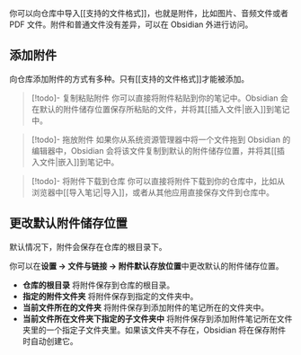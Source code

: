 
你可以向仓库中导入[[支持的文件格式]]，也就是附件，比如图片、音频文件或者 PDF 文件。附件和普通文件没有差异，可以在 Obsidian 外进行访问。

## 添加附件

向仓库添加附件的方式有多种。只有[[支持的文件格式]]才能被添加。

> [!todo]- 复制粘贴附件
> 你可以直接将附件粘贴到你的笔记中。Obsidian 会在默认的附件储存位置保存所粘贴的文件，并将其[[插入文件|嵌入]]到笔记中。

> [!todo]- 拖放附件
> 如果你从系统资源管理器中将一个文件拖到 Obsidian 的编辑器中，Obsidian 会将该文件复制到默认的附件储存位置，并将其[[插入文件|嵌入]]到笔记中。

> [!todo]- 将附件下载到仓库
> 你可以直接将附件下载到你的仓库中，比如从浏览器中[[导入笔记|导入]]，或者从其他应用直接保存文件到仓库中。

## 更改默认附件储存位置

默认情况下，附件会保存在仓库的根目录下。

你可以在**设置 → 文件与链接 → 附件默认存放位置**中更改默认的附件储存位置。

- **仓库的根目录** 将附件保存到仓库的根目录。
- **指定的附件文件夹** 将附件保存到指定的文件夹中。
- **当前文件所在的文件夹** 将附件保存到添加附件的笔记所在的文件夹中。
- **当前文件所在文件夹下指定的子文件夹中** 将附件保存到添加附件笔记所在文件夹里的一个指定子文件夹里。如果该文件夹不存在，Obsidian 将在保存附件时自动创建它。
